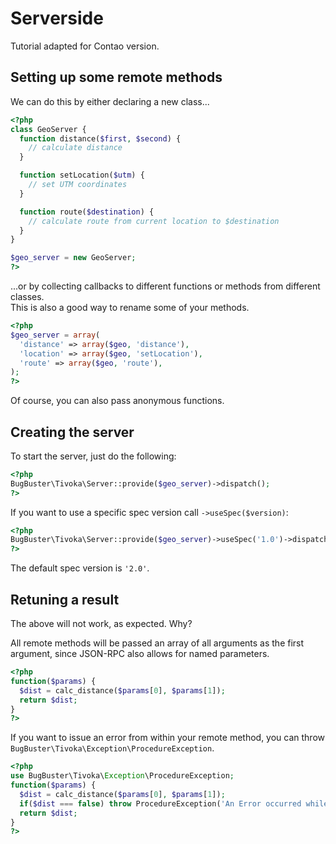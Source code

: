 # Serverside

Tutorial adapted for Contao version.

## Setting up some remote methods

We can do this by either declaring a new class...

```php
<?php
class GeoServer {
  function distance($first, $second) {
    // calculate distance
  }

  function setLocation($utm) {
    // set UTM coordinates
  }

  function route($destination) {
    // calculate route from current location to $destination
  }
}

$geo_server = new GeoServer;
?>
```

...or by collecting callbacks to different functions or methods from different classes.  
This is also a good way to rename some of your methods.

```php
<?php
$geo_server = array(
  'distance' => array($geo, 'distance'),
  'location' => array($geo, 'setLocation'),
  'route' => array($geo, 'route'),
);
?>
```

Of course, you can also pass anonymous functions.


## Creating the server

To start the server, just do the following:
```php
<?php
BugBuster\Tivoka\Server::provide($geo_server)->dispatch();
?>
```

If you want to use a specific spec version call `->useSpec($version)`:
```php
<?php
BugBuster\Tivoka\Server::provide($geo_server)->useSpec('1.0')->dispatch();
?>
```

The default spec version is `'2.0'`.


## Retuning a result

The above will not work, as expected. Why?

All remote methods will be passed an array of all arguments as the first argument, since JSON-RPC also allows for named parameters.

```php
<?php
function($params) {
  $dist = calc_distance($params[0], $params[1]);
  return $dist;
}
?>
```
If you want to issue an error from within your remote method, you can throw `BugBuster\Tivoka\Exception\ProcedureException`.
```php
<?php
use BugBuster\Tivoka\Exception\ProcedureException;
function($params) {
  $dist = calc_distance($params[0], $params[1]);
  if($dist === false) throw ProcedureException('An Error occurred while calculating the distance.');
  return $dist;
}
?>
```
